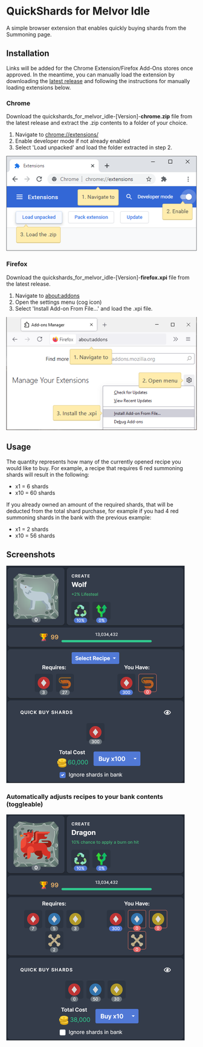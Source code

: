 # QuickShards for Melvor Idle
A simple browser extension that enables quickly buying shards from the Summoning page.

## Installation
Links will be added for the Chrome Extension/Firefox Add-Ons stores once approved. In the meantime, you can manually load the extension by downloading the [latest release](https://github.com/ChaseStrackbein/melvor-idle-quickshards/releases/latest) and following the instructions for manually loading extensions below.

### Chrome
Download the quickshards_for_melvor_idle-\[Version\]-**chrome.zip** file from the latest release and extract the .zip contents to a folder of your choice.
1. Navigate to [chrome://extensions/](chrome://extensions/)
2. Enable developer mode if not already enabled
3. Select 'Load unpacked' and load the folder extracted in step 2.

![Chrome installation instructions](Media/chrome-install.png)

### Firefox
Download the quickshards_for_melvor_idle-\[Version\]-**firefox.xpi** file from the latest release.
1. Navigate to [about:addons](about:addons)
2. Open the settings menu (cog icon)
3. Select 'Install Add-on From File...' and load the .xpi file.

![Firefox installation instructions](Media/firefox-install.png)

## Usage
The quantity represents how many of the currently opened recipe you would like to buy. For example, a recipe that requires 6 red summoning shards will result in the following:
* x1 = 6 shards
* x10 = 60 shards

If you already owned an amount of the required shards, that will be deducted from the total shard purchase, for example if you had 4 red summoning shards in the bank with the previous example:
* x1 = 2 shards
* x10 = 56 shards

## Screenshots
![Screenshot of QuickShards](Media/example1.png)

### Automatically adjusts recipes to your bank contents (toggleable)
![Another screenshot of QuickShards](Media/example2.png)